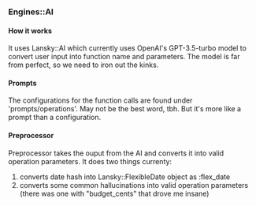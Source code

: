 ### Engines::AI

#### How it works
It uses Lansky::AI which currently uses OpenAI's GPT-3.5-turbo model to convert user input into function name and parameters. The model is far from perfect, so we need to iron out the kinks.

#### Prompts
The configurations for the function calls are found under 'prompts/operations'. May not be the best word, tbh. But it's more like a prompt than a configuration.

#### Preprocessor
Preprocessor takes the ouput from the AI and converts it into valid operation parameters. It does two things currenty:
1. converts date hash into Lansky::FlexibleDate object as :flex_date
2. converts some common hallucinations into valid operation parameters (there was one with "budget_cents" that drove me insane)
